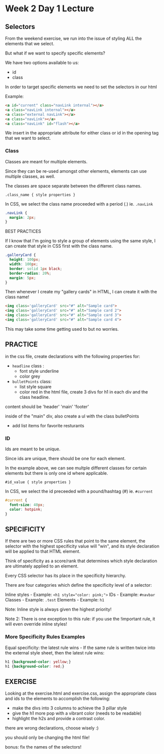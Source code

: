 # Week 2 Day 1 Lecture

## Selectors

From the weekend exercise, we run into the issue of styling ALL the elements that we select. 

But what if we want to specify specific elements?

We have two options available to us:
- id
- class

In order to target specific elements we need to set the selectors in our html

Example:

```html
<a id="current" class="navLink internal"></a>
<a class="navLink internal"></a>
<a class="external navLink"></a>
<a class="navLink"></a>
<a class="navLink" id="flash"></a>
```

We insert in the appropriate attribute for either class or id in the opening tag that we want to select.

### Class

Classes are meant for multiple elements.

Since they can be re-used amongst other elements, elements can use multiple classes, as well.

The classes are space separate between the different class names.

`.class_name { style properties }`

In CSS, we select the class name proceeded with a period (.) ie. `.navLink`

```css
.navLink {
  margin: 2px;
}
```

BEST PRACTICES

If I know that I'm going to style a group of elements using the same style, I can create that style in CSS first with the class name.

```css
.galleryCard {
  height: 100px;
  width: 100px;
  border: solid 1px black;
  border-radius: 20%;
  margin: 5px;
}
```

Then whenever I create my "gallery cards" in HTML, I can create it with the class name!

```html
<img class='galleryCard' src="#" alt="Sample card">
<img class='galleryCard' src="#" alt="Sample card 2">
<img class='galleryCard' src="#" alt="Sample card 3">
<img class='galleryCard' src="#" alt="Sample card 4">
```

This may take some time getting used to but no worries.

## PRACTICE
in the css file, create declarations with the following properties for: 
  - `headline` class :
    - font style underline
    - color grey
  - `bulletPoints` class:
    - list style square
    - color red
in the html file, create 3 divs for h1 in each div and the class headline.

content should be 'header' 'main' 'footer'

inside of the "main" div, also create a ul with the class bulletPoints
  - add list items for favorite resturants

### ID

Ids are meant to be unique.

Since ids are unique, there should be one for each element.

In the example above, we can see multple different classes for certain elements but there is only one id where applicable.

`#id_value { style properties }`

In CSS, we select the id preceeded with a pound/hashtag (#) ie. `#current`

```css
#current {
  font-size: 40px;
  color: hotpink;
}
```

## SPECIFICITY

If there are two or more CSS rules that point to the same element, the selector with the highest specificity value will "win", and its style declaration will be applied to that HTML element.

Think of specificity as a score/rank that determines which style declaration are ultimately applied to an element.

Every CSS selector has its place in the specificity hierarchy.

There are four categories which define the specificity level of a selector:

Inline styles - Example: `<h1 style="color: pink;">`
IDs - Example: `#navbar`
Classes - Example: `.test`
Elements - Example: `h1`

Note: Inline style is always given the highest priority!

Note 2: There is one exception to this rule: if you use the !important rule, it will even override inline styles!

### More Specificity Rules Examples

Equal specificity: the latest rule wins - If the same rule is written twice into the external style sheet, then the latest rule wins:

```css
h1 {background-color: yellow;}
h1 {background-color: red;}
```

## EXERCISE

Looking at the exercise.html and exercise.css, assign the appropriate class and ids to the elements to accomplish the following:

- make the divs into 3 columns to achieve the 3 pillar style
- give the h1 more pop with a vibrant color (needs to be readable)
- highlight the h2s and provide a contrast color.

there are wrong declarations, choose wisely :)

you should only be changing the html file!

bonus: fix the names of the selectors!